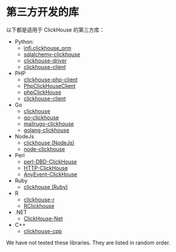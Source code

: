 # 第三方开发的库

以下都是适用于 ClickHouse 的第三方库：

- Python:
   - [infi.clickhouse_orm](https://github.com/Infinidat/infi.clickhouse_orm)
   - [sqlalchemy-clickhouse](https://github.com/cloudflare/sqlalchemy-clickhouse)
   - [clickhouse-driver](https://github.com/mymarilyn/clickhouse-driver)
   - [clickhouse-client](https://github.com/yurial/clickhouse-client)
- PHP
   - [clickhouse-php-client](https://github.com/8bitov/clickhouse-php-client)
   - [PhpClickHouseClient](https://github.com/SevaCode/PhpClickHouseClient)
   - [phpClickHouse](https://github.com/smi2/phpClickHouse)
   - [clickhouse-client](https://github.com/bozerkins/clickhouse-client)
- Go
   - [clickhouse](https://github.com/kshvakov/clickhouse/)
   - [go-clickhouse](https://github.com/roistat/go-clickhouse)
   - [mailrugo-clickhouse](https://github.com/mailru/go-clickhouse)
   - [golang-clickhouse](https://github.com/leprosus/golang-clickhouse)
- NodeJs
   - [clickhouse (NodeJs)](https://github.com/TimonKK/clickhouse)
   - [node-clickhouse](https://github.com/apla/node-clickhouse)
- Perl
   - [perl-DBD-ClickHouse](https://github.com/elcamlost/perl-DBD-ClickHouse)
   - [HTTP-ClickHouse](https://metacpan.org/release/HTTP-ClickHouse)
   - [AnyEvent-ClickHouse](https://metacpan.org/release/AnyEvent-ClickHouse)
- Ruby
   - [clickhouse (Ruby)](https://github.com/archan937/clickhouse)
- R
   - [clickhouse-r](https://github.com/hannesmuehleisen/clickhouse-r)
   - [RClickhouse](https://github.com/IMSMWU/RClickhouse)
- .NET
   - [ClickHouse-Net](https://github.com/killwort/ClickHouse-Net)
- C++
   - [clickhouse-cpp](https://github.com/artpaul/clickhouse-cpp/)

We have not tested these libraries. They are listed in random order.

